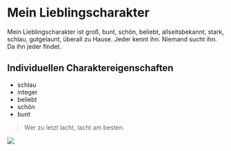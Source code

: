 # Mein Lieblingscharakter

Mein Lieblingscharakter ist groß, bunt, schön, beliebt, allseitsbekannt, stark, schlau, gutgelaunt, überall zu Hause.
Jeder kennt ihn. Niemand sucht ihn. Da ihn jeder findet.

## Individuellen Charaktereigenschaften

* schlau
* integer
* beliebt
* schön
* bunt

> Wer zu letzt lacht,
> lacht am besten.

<img src="https://cdn.pixabay.com/photo/2020/05/20/03/50/gears-5193383_960_720.png"/>